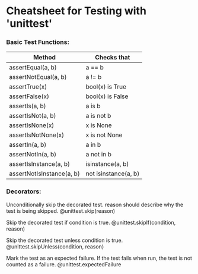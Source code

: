# Cheatsheet for Testing with 'unittest'

### Basic Test Functions:

| Method | Checks that |
| ------ | ----------- |
| assertEqual(a, b) |	a == b |
| assertNotEqual(a, b) |	a != b |
| assertTrue(x) |	bool(x) is True |
| assertFalse(x) |	bool(x) is False |
| assertIs(a, b) |	a is b |
| assertIsNot(a, b) |	a is not b |
| assertIsNone(x) |	x is None |
| assertIsNotNone(x) |	x is not None |
| assertIn(a, b) |	a in b |
| assertNotIn(a, b) |	a not in b |
| assertIsInstance(a, b) |	isinstance(a, b) |
| assertNotIsInstance(a, b) |	not isinstance(a, b) |


### Decorators:

Unconditionally skip the decorated test. reason should describe why the test is being skipped.
@unittest.skip(reason)

Skip the decorated test if condition is true.
@unittest.skipIf(condition, reason)

Skip the decorated test unless condition is true.
@unittest.skipUnless(condition, reason)

Mark the test as an expected failure. If the test fails when run, the test is not counted as a failure.
@unittest.expectedFailure
